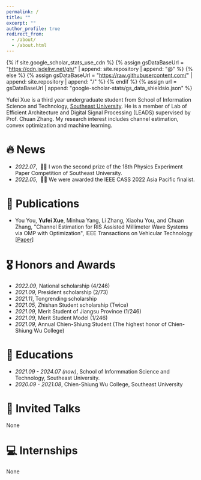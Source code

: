 ```yaml
---
permalink: /
title: ""
excerpt: ""
author_profile: true
redirect_from: 
  - /about/
  - /about.html
---
```


{% if site.google_scholar_stats_use_cdn %}
{% assign gsDataBaseUrl = "https://cdn.jsdelivr.net/gh/" | append: site.repository | append: "@" %}
{% else %}
{% assign gsDataBaseUrl = "https://raw.githubusercontent.com/" | append: site.repository | append: "/" %}
{% endif %}
{% assign url = gsDataBaseUrl | append: "google-scholar-stats/gs_data_shieldsio.json" %}

<span class='anchor' id='about-me'></span>

Yufei Xue is a third year undergraduate student from School of Information Science and Technology, [Southeast University](https://www.seu.edu.cn/). He is a member of Lab of Efficient Architecture and Digital Signal Processing (LEADS) supervised by Prof. Chuan Zhang. My research interest includes channel estimation, convex optimization and machine learning.

# 🔥 News
- *2022.07*, &nbsp;🎉🎉 I won the second prize of the 18th Physics Experiment Paper Competition of Southeast University.
- *2022.05*, &nbsp;🎉🎉 We were awarded the IEEE CASS 2022 Asia Pacific finalist.

# 📝 Publications 
- You You, **Yufei Xue**, Minhua Yang, Li Zhang, Xiaohu You, and Chuan Zhang, "Channel Estimation for RIS Assisted Millimeter Wave Systems via OMP with Optimization", IEEE Transactions on Vehicular Technology [[Paper](http://xyfool-66.github.io/files/You2023OMP.pdf)]

# 🎖 Honors and Awards
- *2022.09*, National scholarship (4/246)
- *2021.09*, President scholarship (2/73)
- *2021.11*, Tongrending scholarship
- *2021.05*, Zhishan Student scholarship (Twice)
- *2021.09*, Merit Student of Jiangsu Province (1/246)
- *2021.09*, Merit Student Model (1/246)
- *2021.09*, Annual Chien-Shiung Student (The highest honor of Chien-Shiung Wu College)

# 📖 Educations
- *2021.09 - 2024.07 (now)*, School of Informmation Science and Technology, Southeast University. 
- *2020.09 - 2021.08*, Chien-Shiung Wu College, Southeast University

# 💬 Invited Talks
None

# 💻 Internships
None
